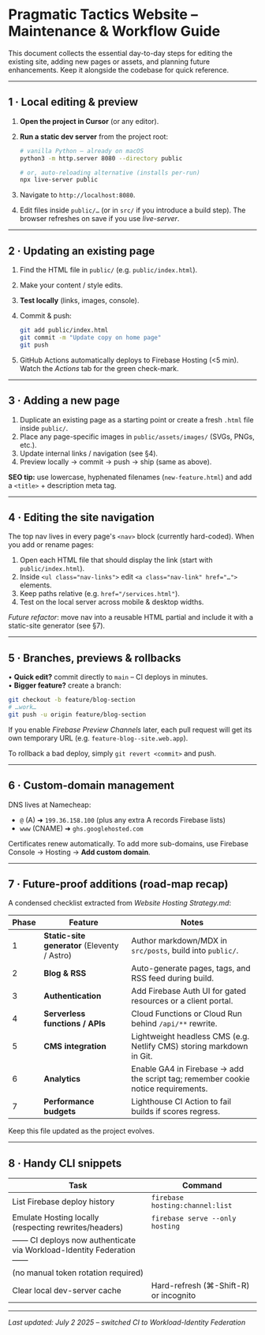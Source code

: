 # Pragmatic Tactics Website – Maintenance & Workflow Guide

This document collects the essential day-to-day steps for editing the existing site, adding new pages or assets, and planning future enhancements.  Keep it alongside the codebase for quick reference.

---
## 1 · Local editing & preview

1. **Open the project in Cursor** (or any editor).
2. **Run a static dev server** from the project root:

   ```bash
   # vanilla Python – already on macOS
   python3 -m http.server 8080 --directory public

   # or, auto-reloading alternative (installs per-run)
   npx live-server public
   ```

3. Navigate to `http://localhost:8080`.
4. Edit files inside `public/…` (or in `src/` if you introduce a build step).  The browser refreshes on save if you use *live-server*.

---
## 2 · Updating an existing page

1. Find the HTML file in `public/` (e.g. `public/index.html`).
2. Make your content / style edits.
3. **Test locally** (links, images, console).
4. Commit & push:

   ```bash
   git add public/index.html
   git commit -m "Update copy on home page"
   git push
   ```

5. GitHub Actions automatically deploys to Firebase Hosting (<5 min).  Watch the *Actions* tab for the green check-mark.

---
## 3 · Adding a new page

1. Duplicate an existing page as a starting point or create a fresh `.html` file inside `public/`.
2. Place any page-specific images in `public/assets/images/` (SVGs, PNGs, etc.).
3. Update internal links / navigation (see §4).
4. Preview locally → commit → push → ship (same as above).

**SEO tip:** use lowercase, hyphenated filenames (`new-feature.html`) and add a `<title>` + description meta tag.

---
## 4 · Editing the site navigation

The top nav lives in every page's `<nav>` block (currently hard-coded).  When you add or rename pages:

1. Open each HTML file that should display the link (start with `public/index.html`).
2. Inside `<ul class="nav-links">` edit `<a class="nav-link" href="…">` elements.
3. Keep paths relative (e.g. `href="/services.html"`).
4. Test on the local server across mobile & desktop widths.

*Future refactor*: move nav into a reusable HTML partial and include it with a static-site generator (see §7).

---
## 5 · Branches, previews & rollbacks

• **Quick edit?** commit directly to `main` – CI deploys in minutes.  
• **Bigger feature?** create a branch:

```bash
git checkout -b feature/blog-section
# …work…
git push -u origin feature/blog-section
```

If you enable *Firebase Preview Channels* later, each pull request will get its own temporary URL (e.g. `feature-blog--site.web.app`).

To rollback a bad deploy, simply `git revert <commit>` and push.

---
## 6 · Custom-domain management

DNS lives at Namecheap:
* `@` (A) ➜ `199.36.158.100` (plus any extra A records Firebase lists)  
* `www` (CNAME) ➜ `ghs.googlehosted.com`

Certificates renew automatically.  To add more sub-domains, use Firebase Console → Hosting → **Add custom domain**.

---
## 7 · Future-proof additions (road-map recap)

A condensed checklist extracted from *Website Hosting Strategy.md*:

| Phase | Feature | Notes |
|-------|---------|-------|
| 1 | **Static-site generator** (Eleventy / Astro) | Author markdown/MDX in `src/posts`, build into `public/`. |
| 2 | **Blog & RSS** | Auto-generate pages, tags, and RSS feed during build. |
| 3 | **Authentication** | Add Firebase Auth UI for gated resources or a client portal. |
| 4 | **Serverless functions / APIs** | Cloud Functions or Cloud Run behind `/api/**` rewrite. |
| 5 | **CMS integration** | Lightweight headless CMS (e.g. Netlify CMS) storing markdown in Git. |
| 6 | **Analytics** | Enable GA4 in Firebase → add the script tag; remember cookie notice requirements. |
| 7 | **Performance budgets** | Lighthouse CI Action to fail builds if scores regress. |

Keep this file updated as the project evolves.

---
## 8 · Handy CLI snippets

| Task | Command |
|------|---------|
| List Firebase deploy history | `firebase hosting:channel:list` |
| Emulate Hosting locally (respecting rewrites/headers) | `firebase serve --only hosting` |
| —— CI deploys now authenticate via Workload-Identity Federation —— | |
| (no manual token rotation required) | |
| Clear local dev-server cache | Hard-refresh (⌘-Shift-R) or incognito |

---
*Last updated: July 2 2025 – switched CI to Workload-Identity Federation* 